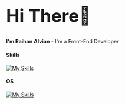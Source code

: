 <h1 style="font-size: 48px;">Hi There👋</h1>

**I'm Raihan Alvian** - I'm a Front-End Developer

<!-- ![Differentlv](img/bg-none.png) -->


#### Skills

[![My Skills](https://skillicons.dev/icons?i=html,js,java,python,cpp,react,tailwindcss,mysql,wordpress,figma,vscode)](https://skillicons.dev)


#### OS

[![My Skills](https://skillicons.dev/icons?i=windows)](https://skillicons.dev)

<!-- #### Social Media

<a href="https://instagram.com/raihanalviann" target="_blank" rel="noopener noreferrer">
  <img src="https://skillicons.dev/icons?i=instagram" alt="Instagram" />
</a>

#### Github Stats

![Differentlv GitHub stats](https://github-readme-stats.vercel.app/api?username=differentlv&show_icons=true&theme=dracula) -->

